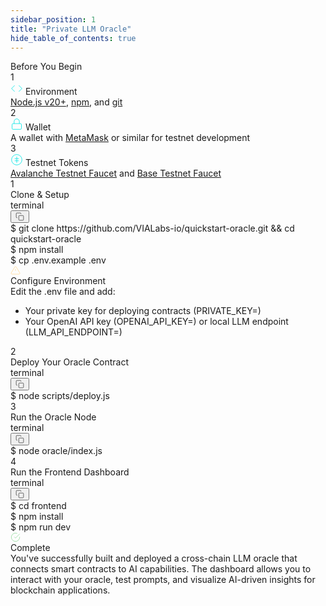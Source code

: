 ```yaml
---
sidebar_position: 1
title: "Private LLM Oracle"
hide_table_of_contents: true
---
```


<div className="doc-prerequisites">
  <div className="doc-prerequisites-title">Before You Begin</div>
  
<div className="doc-prerequisites-grid">
<div className="doc-prerequisites-item-card">
      <div className="doc-prerequisites-item-number">1</div>
      <div className="doc-prerequisites-item-header">
        <svg className="doc-prerequisites-icon" width="20" height="20" viewBox="0 0 24 24" fill="none" stroke="#00E5E5" strokeWidth="2" strokeLinecap="round" strokeLinejoin="round">
          <path d="M16 18l6-6-6-6"></path><path d="M8 6l-6 6 6 6"></path>
        </svg>
        <span className="doc-prerequisites-item-title">Environment</span>
      </div>
      <div className="doc-prerequisites-item-content">
        <a href="https://nodejs.org/" target="_blank" rel="noopener noreferrer" className="doc-prerequisites-link"><span className="doc-inline-code">Node.js v20+</span></a>, 
        <a href="https://docs.npmjs.com/downloading-and-installing-node-js-and-npm" target="_blank" rel="noopener noreferrer" className="doc-prerequisites-link"><span className="doc-inline-code">npm</span></a>, and 
        <a href="https://git-scm.com/downloads" target="_blank" rel="noopener noreferrer" className="doc-prerequisites-link"><span className="doc-inline-code">git</span></a>
      </div>
    </div>
    
<div className="doc-prerequisites-item-card">
      <div className="doc-prerequisites-item-number">2</div>
      <div className="doc-prerequisites-item-header">
        <svg className="doc-prerequisites-icon" width="20" height="20" viewBox="0 0 24 24" fill="none" stroke="#00E5E5" strokeWidth="2" strokeLinecap="round" strokeLinejoin="round">
          <rect x="3" y="11" width="18" height="11" rx="2" ry="2"></rect>
          <path d="M7 11V7a5 5 0 0 1 10 0v4"></path>
        </svg>
        <span className="doc-prerequisites-item-title">Wallet</span>
      </div>
      <div className="doc-prerequisites-item-content">
        A wallet with <a href="https://metamask.io/" target="_blank" rel="noopener noreferrer" className="doc-prerequisites-link"><span className="doc-inline-code">MetaMask</span></a> or similar for testnet development
      </div>
    </div>
    
<div className="doc-prerequisites-item-card">
      <div className="doc-prerequisites-item-number">3</div>
      <div className="doc-prerequisites-item-header">
        <svg className="doc-prerequisites-icon" width="20" height="20" viewBox="0 0 24 24" fill="none" stroke="#00E5E5" strokeWidth="2" strokeLinecap="round" strokeLinejoin="round">
          <circle cx="12" cy="12" r="10"></circle>
          <path d="M12 6v12"></path>
          <path d="M8 10h8"></path>
          <path d="M8 14h8"></path>
        </svg>
        <span className="doc-prerequisites-item-title">Testnet Tokens</span>
      </div>
      <div className="doc-prerequisites-item-content">
        <a href="https://core.app/en/tools/testnet-faucet/?subnet=c&token=c" target="_blank" rel="noopener noreferrer" className="doc-prerequisites-link"><span className="doc-inline-code">Avalanche Testnet Faucet</span></a> and 
        <a href="https://docs.base.org/chain/network-faucets" target="_blank" rel="noopener noreferrer" className="doc-prerequisites-link"><span className="doc-inline-code">Base Testnet Faucet</span></a>
      </div>
    </div>
  </div>
</div>

<div className="doc-step">
  <div className="doc-step-title">
    <div className="doc-step-number">1</div>
    Clone & Setup
  </div>
  <div className="doc-step-content">

<div className="doc-terminal">
  <div className="doc-terminal-header">
    <div className="doc-terminal-title">terminal</div>
    <button className="doc-terminal-copy" aria-label="Copy to clipboard">
      <svg width="14" height="14" viewBox="0 0 24 24" fill="none" stroke="currentColor" strokeWidth="2" strokeLinecap="round" strokeLinejoin="round">
        <rect x="9" y="9" width="13" height="13" rx="2" ry="2"></rect>
        <path d="M5 15H4a2 2 0 0 1-2-2V4a2 2 0 0 1 2-2h9a2 2 0 0 1 2 2v1"></path>
      </svg>
    </button>
  </div>
  <div className="doc-terminal-body">
    <div className="doc-terminal-line">
      <span className="doc-terminal-prompt">$</span>
      <span className="doc-terminal-command">
        <span className="command-string">git</span> clone <span className="command-string">https://github.com/VIALabs-io/quickstart-oracle.git</span> && <span className="command-string">cd</span> quickstart-oracle
      </span>
    </div>
    <div className="doc-terminal-line">
      <span className="doc-terminal-prompt">$</span>
      <span className="doc-terminal-command">
        <span className="command-string">npm</span> install
      </span>
    </div>
    <div className="doc-terminal-line">
      <span className="doc-terminal-prompt">$</span>
      <span className="doc-terminal-command">
        <span className="command-string">cp</span> .env.example .env
      </span>
    </div>
  </div>
</div>

<div className="doc-warning">
  <div className="doc-warning-icon">
    <svg width="16" height="16" viewBox="0 0 24 24" fill="none" stroke="#ffd07e" strokeWidth="2" strokeLinecap="round" strokeLinejoin="round">
      <path d="M10.29 3.86L1.82 18a2 2 0 0 0 1.71 3h16.94a2 2 0 0 0 1.71-3L13.71 3.86a2 2 0 0 0-3.42 0z"></path>
      <line x1="12" y1="9" x2="12" y2="13"></line>
      <line x1="12" y1="17" x2="12.01" y2="17"></line>
    </svg>
  </div>
  <div className="doc-warning-content">
    <div className="doc-warning-title">Configure Environment</div>
    Edit the <span className="doc-inline-code">.env</span> file and add:
    <ul>
      <li>Your private key for deploying contracts (<span className="doc-inline-code">PRIVATE_KEY=</span>)</li>
      <li>Your OpenAI API key (<span className="doc-inline-code">OPENAI_API_KEY=</span>) or local LLM endpoint (<span className="doc-inline-code">LLM_API_ENDPOINT=</span>)</li>
    </ul>
  </div>
</div>

  </div>
</div>

<div className="doc-step">
  <div className="doc-step-title">
    <div className="doc-step-number">2</div>
    Deploy Your Oracle Contract
  </div>
  <div className="doc-step-content">

<div className="doc-terminal">
  <div className="doc-terminal-header">
    <div className="doc-terminal-title">terminal</div>
    <button className="doc-terminal-copy" aria-label="Copy to clipboard">
      <svg width="14" height="14" viewBox="0 0 24 24" fill="none" stroke="currentColor" strokeWidth="2" strokeLinecap="round" strokeLinejoin="round">
        <rect x="9" y="9" width="13" height="13" rx="2" ry="2"></rect>
        <path d="M5 15H4a2 2 0 0 1-2-2V4a2 2 0 0 1 2-2h9a2 2 0 0 1 2 2v1"></path>
      </svg>
    </button>
  </div>
  <div className="doc-terminal-body">
    <div className="doc-terminal-line">
      <span className="doc-terminal-prompt">$</span>
      <span className="doc-terminal-command">
        <span className="command-string">node</span> scripts/deploy.js
      </span>
    </div>
  </div>
</div>


  </div>
</div>

<div className="doc-step">
  <div className="doc-step-title">
    <div className="doc-step-number">3</div>
    Run the Oracle Node
  </div>
  <div className="doc-step-content">

<div className="doc-terminal">
  <div className="doc-terminal-header">
    <div className="doc-terminal-title">terminal</div>
    <button className="doc-terminal-copy" aria-label="Copy to clipboard">
      <svg width="14" height="14" viewBox="0 0 24 24" fill="none" stroke="currentColor" strokeWidth="2" strokeLinecap="round" strokeLinejoin="round">
        <rect x="9" y="9" width="13" height="13" rx="2" ry="2"></rect>
        <path d="M5 15H4a2 2 0 0 1-2-2V4a2 2 0 0 1 2-2h9a2 2 0 0 1 2 2v1"></path>
      </svg>
    </button>
  </div>
  <div className="doc-terminal-body">
    <div className="doc-terminal-line">
      <span className="doc-terminal-prompt">$</span>
      <span className="doc-terminal-command">
        <span className="command-string">node</span> oracle/index.js
      </span>
    </div>
  </div>
</div>

  </div>
</div>

<div className="doc-step">
  <div className="doc-step-title">
    <div className="doc-step-number">4</div>
    Run the Frontend Dashboard
  </div>
  <div className="doc-step-content">

<div className="doc-terminal">
  <div className="doc-terminal-header">
    <div className="doc-terminal-title">terminal</div>
    <button className="doc-terminal-copy" aria-label="Copy to clipboard">
      <svg width="14" height="14" viewBox="0 0 24 24" fill="none" stroke="currentColor" strokeWidth="2" strokeLinecap="round" strokeLinejoin="round">
        <rect x="9" y="9" width="13" height="13" rx="2" ry="2"></rect>
        <path d="M5 15H4a2 2 0 0 1-2-2V4a2 2 0 0 1 2-2h9a2 2 0 0 1 2 2v1"></path>
      </svg>
    </button>
  </div>
  <div className="doc-terminal-body">
    <div className="doc-terminal-line">
      <span className="doc-terminal-prompt">$</span>
      <span className="doc-terminal-command">
        <span className="command-string">cd</span> frontend
      </span>
    </div>
    <div className="doc-terminal-line">
      <span className="doc-terminal-prompt">$</span>
      <span className="doc-terminal-command">
        <span className="command-string">npm</span> install
      </span>
    </div>
    <div className="doc-terminal-line">
      <span className="doc-terminal-prompt">$</span>
      <span className="doc-terminal-command">
        <span className="command-string">npm</span> run dev
      </span>
    </div>
  </div>
</div>

<div className="doc-success">
  <div className="doc-success-icon">
    <svg width="16" height="16" viewBox="0 0 24 24" fill="none" stroke="#7ad488" strokeWidth="2" strokeLinecap="round" strokeLinejoin="round">
      <path d="M22 11.08V12a10 10 0 1 1-5.93-9.14"></path>
      <polyline points="22 4 12 14.01 9 11.01"></polyline>
    </svg>
  </div>
  <div className="doc-success-content">
    <div className="doc-success-title">Complete</div>
    You've successfully built and deployed a cross-chain LLM oracle that connects smart contracts to AI capabilities. The dashboard allows you to interact with your oracle, test prompts, and visualize AI-driven insights for blockchain applications.
  </div>
</div>
  </div>
</div>